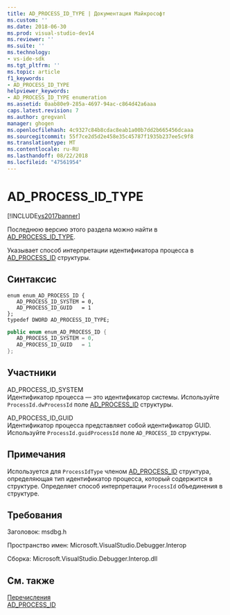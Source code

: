 ```yaml
---
title: AD_PROCESS_ID_TYPE | Документация Майкрософт
ms.custom: ''
ms.date: 2018-06-30
ms.prod: visual-studio-dev14
ms.reviewer: ''
ms.suite: ''
ms.technology:
- vs-ide-sdk
ms.tgt_pltfrm: ''
ms.topic: article
f1_keywords:
- AD_PROCESS_ID_TYPE
helpviewer_keywords:
- AD_PROCESS_ID_TYPE enumeration
ms.assetid: 0aab80e9-285a-4697-94ac-c864d42a6aaa
caps.latest.revision: 7
ms.author: gregvanl
manager: ghogen
ms.openlocfilehash: 4c9327c84b8cdac8eab1a00b7dd2b665456dcaaa
ms.sourcegitcommit: 55f7ce2d5d2e458e35c45787f1935b237ee5c9f8
ms.translationtype: MT
ms.contentlocale: ru-RU
ms.lasthandoff: 08/22/2018
ms.locfileid: "47561954"
---
```

# <a name="adprocessidtype"></a>AD_PROCESS_ID_TYPE
[!INCLUDE[vs2017banner](../../../includes/vs2017banner.md)]

Последнюю версию этого раздела можно найти в [AD_PROCESS_ID_TYPE](https://docs.microsoft.com/visualstudio/extensibility/debugger/reference/ad-process-id-type).  
  
Указывает способ интерпретации идентификатора процесса в [AD_PROCESS_ID](../../../extensibility/debugger/reference/ad-process-id.md) структуры.  
  
## <a name="syntax"></a>Синтаксис  
  
```cpp#  
enum enum_AD_PROCESS_ID {  
   AD_PROCESS_ID_SYSTEM = 0,  
   AD_PROCESS_ID_GUID   = 1  
};  
typedef DWORD AD_PROCESS_ID_TYPE;  
```  
  
```csharp  
public enum enum_AD_PROCESS_ID {  
   AD_PROCESS_ID_SYSTEM = 0,  
   AD_PROCESS_ID_GUID   = 1  
};  
```  
  
## <a name="members"></a>Участники  
 AD_PROCESS_ID_SYSTEM  
 Идентификатор процесса — это идентификатор системы. Используйте `ProcessId.dwProcessId` поле [AD_PROCESS_ID](../../../extensibility/debugger/reference/ad-process-id.md) структуры.  
  
 AD_PROCESS_ID_GUID  
 Идентификатор процесса представляет собой идентификатор GUID. Используйте `ProcessId.guidProcessId` поле `AD_PROCESS_ID` структуры.  
  
## <a name="remarks"></a>Примечания  
 Используется для `ProcessIdType` членом [AD_PROCESS_ID](../../../extensibility/debugger/reference/ad-process-id.md) структура, определяющая тип идентификатор процесса, который содержится в структуре. Определяет способ интерпретации `ProcessId` объединения в структуре.  
  
## <a name="requirements"></a>Требования  
 Заголовок: msdbg.h  
  
 Пространство имен: Microsoft.VisualStudio.Debugger.Interop  
  
 Сборка: Microsoft.VisualStudio.Debugger.Interop.dll  
  
## <a name="see-also"></a>См. также  
 [Перечисления](../../../extensibility/debugger/reference/enumerations-visual-studio-debugging.md)   
 [AD_PROCESS_ID](../../../extensibility/debugger/reference/ad-process-id.md)

